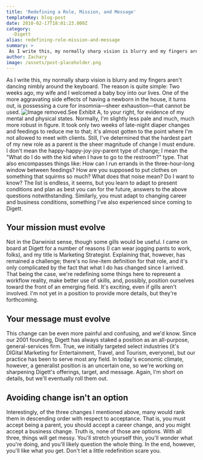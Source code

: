 ```yaml
---
title: 'Redefining a Role, Mission, and Message'
templateKey: blog-post
date: 2010-02-17T18:01:23.000Z
category: 
  -Digett
alias: redefining-role-mission-and-message
summary: > 
 As I write this, my normally sharp vision is blurry and my fingers aren't dancing nimbly around the keyboard. The reason is quite simple: Two weeks ago, my wife and I welcomed a baby boy into our lives. One of the more aggravating side effects of having a newborn in the house, it turns out, is possessing a cure for insomnia—sheer exhaustion—that cannot be used.
author: Zachary
image: /assets/post-placeholder.png
---
```


As I write this, my normally sharp vision is blurry and my fingers aren't dancing nimbly around the keyboard. The reason is quite simple: Two weeks ago, my wife and I welcomed a baby boy into our lives. One of the more aggravating side effects of having a newborn in the house, it turns out, is possessing a cure for insomnia—sheer exhaustion—that cannot be used. ![Image removed.](/core/misc/icons/e32700/error.svg "This image has been removed. For security reasons, only images from the local domain are allowed.")See Exhibit A, to your right, for evidence of my mental and physical states. Normally, I'm slightly less pale and much, much more robust in figure. It took only two weeks of late-night diaper changes and feedings to reduce me to that; it's almost gotten to the point where I'm not allowed to meet with clients. Still, I've determined that the hardest part of my new role as a parent is the sheer magnitude of change I must endure. I don't mean the happy-happy-joy-joy-parent type of change; I mean the "What do I do with the kid when I have to go to the restroom?" type. That also encompasses things like: How can I run errands in the three-hour-long window between feedings? How are you supposed to put clothes on something that squirms so much? What does that noise mean? Do I want to know? The list is endless, it seems, but you learn to adapt to present conditions and plan as best you can for the future, answers to the above questions notwithstanding. Similarly, you must adapt to changing career and business conditions, something I've also experienced since coming to Digett.

Your mission must evolve
------------------------

Not in the Darwinist sense, though some gills would be useful. I came on board at Digett for a number of reasons (I can wear jogging pants to work, folks), and my title is Marketing Strategist. Explaining that, however, has remained a challenge; there's no line-item definition for that role, and it's only complicated by the fact that what I do has changed since I arrived. That being the case, we're redefining some things here to represent a workflow reality, make better use of skills, and, possibly, position ourselves toward the front of an emerging field. It's exciting, even if gills aren't involved. I'm not yet in a position to provide more details, but they're forthcoming.

Your message must evolve
------------------------

This change can be even more painful and confusing, and we'd know. Since our 2001 founding, Digett has always staked a position as an all-purpose, general-services firm. True, we initially targeted select industries (it's DIGital Marketing for Entertainment, Travel, and Tourism, everyone), but our practice has been to serve most any field. In today's economic climate, however, a generalist position is an uncertain one, so we're working on sharpening Digett's offerings, target, and message. Again, I'm short on details, but we'll eventually roll them out.

Avoiding change isn't an option
-------------------------------

Interestingly, of the three changes I mentioned above, many would rank them in descending order with respect to acceptance. That is, you must accept being a parent, you should accept a career change, and you might accept a business change. Truth is, none of those are options. With all three, things will get messy. You'll stretch yourself thin, you'll wonder what you're doing, and you'll likely question the whole thing. In the end, however, you'll like what you get. Don't let a little redefinition scare you.